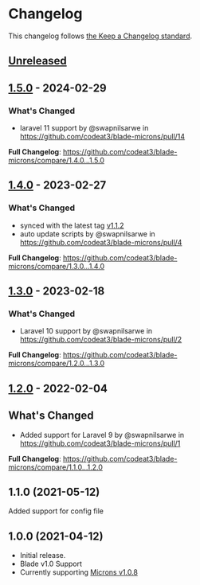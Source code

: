 # Changelog

This changelog follows [the Keep a Changelog standard](https://keepachangelog.com).

## [Unreleased](https://github.com/codeat3/blade-microns/compare/1.5.0...HEAD)

## [1.5.0](https://github.com/codeat3/blade-microns/compare/1.4.0...1.5.0) - 2024-02-29

### What's Changed

* laravel 11 support by @swapnilsarwe in https://github.com/codeat3/blade-microns/pull/14

**Full Changelog**: https://github.com/codeat3/blade-microns/compare/1.4.0...1.5.0

## [1.4.0](https://github.com/codeat3/blade-microns/compare/1.3.0...1.4.0) - 2023-02-27

### What's Changed

- synced with the latest tag [v1.1.2](https://github.com/stephenhutchings/microns/releases/tag/v1.1.2)
- auto update scripts by @swapnilsarwe in https://github.com/codeat3/blade-microns/pull/4

**Full Changelog**: https://github.com/codeat3/blade-microns/compare/1.3.0...1.4.0

## [1.3.0](https://github.com/codeat3/blade-microns/compare/1.2.0...1.3.0) - 2023-02-18

### What's Changed

- Laravel 10 support by @swapnilsarwe in https://github.com/codeat3/blade-microns/pull/2

**Full Changelog**: https://github.com/codeat3/blade-microns/compare/1.2.0...1.3.0

## [1.2.0](https://github.com/codeat3/blade-microns/compare/1.1.0...1.2.0) - 2022-02-04

## What's Changed

- Added support for Laravel 9 by @swapnilsarwe in https://github.com/codeat3/blade-microns/pull/1

**Full Changelog**: https://github.com/codeat3/blade-microns/compare/1.1.0...1.2.0

## 1.1.0 (2021-05-12)

Added support for config file

## 1.0.0 (2021-04-12)

- Initial release.
- Blade v1.0 Support
- Currently supporting [Microns v1.0.8](https://github.com/stephenhutchings/microns/releases/tag/v1.0.8)
